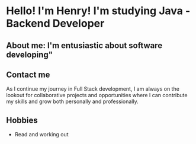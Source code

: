 # Hello! I'm Henry! I'm studying Java - Backend Developer 
## About me: I'm entusiastic about software developing"
## Contact me
As I continue my journey in Full Stack development, I am always on the lookout for collaborative projects and opportunities where I can contribute my skills and grow both personally and professionally.
## Hobbies
- Read and working out